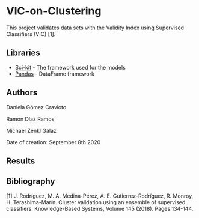 # VIC-on-Clustering

This project validates data sets with the Validity Index using Supervised Classifiers (VIC) [1].


## Libraries

* [Sci-kit](https://scikit-learn.org/stable/) - The framework used for the models
* [Pandas](https://pandas.pydata.org) - DataFrame framework

## Authors

Daniela Gómez Cravioto

Ramón Díaz Ramos

Michael Zenkl Galaz

Date of creation: September 8th 2020

## Results



## Bibliography

[1] J. Rodríguez, M. A. Medina-Pérez, A. E. Gutierrez-Rodríguez, R. Monroy, H. Terashima-Marín. Cluster validation using an ensemble of supervised classifiers. Knowledge-Based Systems, Volume 145 (2018). Pages 134-144.
